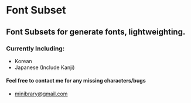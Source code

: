 # Font Subset

## Font Subsets for generate fonts, lightweighting.

### Currently Including:
- Korean
- Japanese (Include Kanji)

#### Feel free to contact me for any missing characters/bugs
* minibrary@gmail.com
